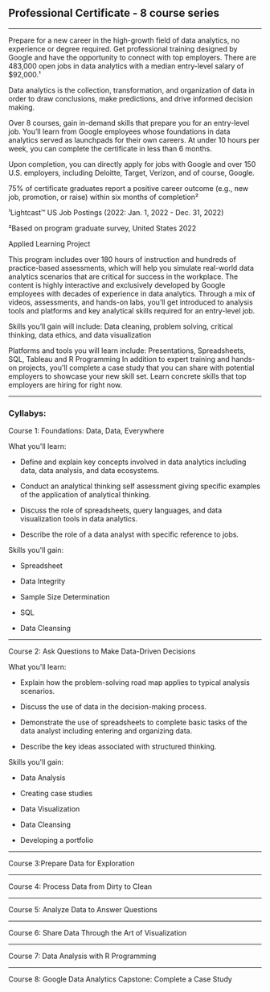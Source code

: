 ## Professional Certificate - 8 course series

-------

Prepare for a new career in the high-growth field of data analytics, no experience or degree required. Get professional training designed by Google and have the opportunity to connect with top employers. There are 483,000 open jobs in data analytics with a median entry-level salary of $92,000.¹

Data analytics is the collection, transformation, and organization of data in order to draw conclusions, make predictions, and drive informed decision making. 

Over 8 courses, gain in-demand skills that prepare you for an entry-level job. You’ll learn from Google employees whose foundations in data analytics served as launchpads for their own careers. At under 10 hours per week, you can complete the certificate in less than 6 months. 

Upon completion, you can directly apply for jobs with Google and over 150 U.S. employers, including Deloitte, Target, Verizon, and of course, Google. 

75% of certificate graduates report a positive career outcome (e.g., new job, promotion, or raise) within six months of completion²

¹Lightcast™ US Job Postings (2022: Jan. 1, 2022 - Dec. 31, 2022)

²Based on program graduate survey, United States 2022

Applied Learning Project

This program includes over 180 hours of instruction and hundreds of practice-based assessments, which will help you simulate real-world data analytics scenarios that are critical for success in the workplace. The content is highly interactive and exclusively developed by Google employees with decades of experience in data analytics. Through a mix of videos, assessments, and hands-on labs, you’ll get introduced to analysis tools and platforms and key analytical skills required for an entry-level job.

Skills you’ll gain will include: Data cleaning, problem solving, critical thinking, data ethics, and data visualization

Platforms and tools you will learn include: Presentations, Spreadsheets, SQL, Tableau and R Programming
In addition to expert training and hands-on projects, you'll complete a case study that you can share with potential employers to showcase your new skill set. Learn concrete skills that top employers are hiring for right now.

-----

### Cyllabys:


Course 1: Foundations: Data, Data, Everywhere

What you'll learn:

- Define and explain key concepts involved in data analytics including data, data analysis, and data ecosystems.

- Conduct an analytical thinking self assessment giving specific examples of the application of analytical thinking.

- Discuss the role of spreadsheets, query languages, and data visualization tools in data analytics.

- Describe the role of a data analyst with specific reference to jobs.

Skills you'll gain:

-  Spreadsheet

-  Data Integrity

- Sample Size Determination

- SQL

- Data Cleansing

------------------------

 Course 2: Ask Questions to Make Data-Driven Decisions

What you'll learn: 

- Explain how the problem-solving road map applies to typical analysis scenarios. 

- Discuss the use of data in the decision-making process.

- Demonstrate the use of spreadsheets to complete basic tasks of the data analyst including entering and organizing data.

- Describe the key ideas associated with structured thinking.


Skills you'll gain:

- Data Analysis

- Creating case studies

- Data Visualization

- Data Cleansing

- Developing a portfolio







------------------------

Course 3:Prepare Data for Exploration




------------------------

Course 4: Process Data from Dirty to Clean




------------------------

Course 5: Analyze Data to Answer Questions





------------------------

Course 6: Share Data Through the Art of Visualization




------------------------

Course 7: Data Analysis with R Programming




------------------------

Course 8: Google Data Analytics Capstone: Complete a Case Study
